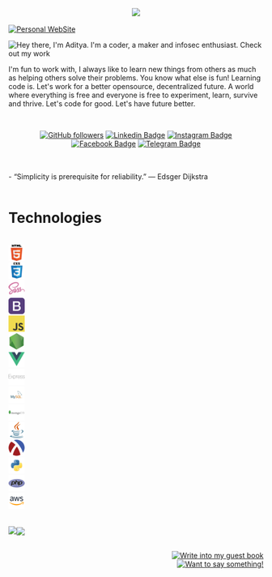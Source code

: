 <p align="center">
<img src="https://komarev.com/ghpvc/?username=Adityansh2334&label=PROFILE+VIEWS&color=orange&style=flat-square" />
 
 <p align="center">
 
 [![Personal WebSite](https://img.shields.io/badge/Personal%20Website-Click%20ME-success)](https://o6oizsvwfnkwejwr5ggdqw-on.drv.tw/PersonalSite/home.html)
 
 </p>
 
</p>

![Hey there, I'm Aditya. I'm a coder, a maker and infosec enthusiast. Check out my work](https://github.com/Adityansh2334/Adityansh2334/raw/master/bio.gif)

<!--
**Adityansh2334/Adityansh2334** is a ✨ _special_ ✨ repository because its `README.md` (this file) appears on your GitHub profile.

Here are some ideas to get you started:

- 🔭 I’m currently working on ...
- 🌱 I’m currently learning ...
- 👯 I’m looking to collaborate on ...
- 🤔 I’m looking for help with ...
- 💬 Ask me about ...
- 📫 How to reach me: ...
- 😄 Pronouns: ...
- ⚡ Fun fact: ...
-->

I'm fun to work with, I always like to learn new things from others as much as helping others solve their problems. You know what else is fun! Learning code is. Let's work for a better opensource, decentralized future. A world where everything is free and everyone is free to experiment, learn, survive and thrive. Let's code for good. Let's have future better.

<br/>
<div align="center">
 
[![GitHub followers](https://img.shields.io/github/followers/Adityansh2334?style=social)](https://www.github.com/Adityansh2334)
[![Linkedin Badge](https://img.shields.io/badge/-adityakumar01-blue?style=flat-square&logo=Linkedin&logoColor=white&link=https://www.linkedin.com/in/adityakumar01/)](https://www.linkedin.com/in/adityakumar01/)
[![Instagram Badge](https://img.shields.io/badge/-adi_00_1-red?style=flat-square&logo=Instagram&logoColor=white&link=https://www.instagram.com/adi_00_1/)](https://www.instagram.com/adi_00_1/)
[![Facebook Badge](https://img.shields.io/badge/-aditya.bapun-blue?style=flat-square&logo=Facebook&logoColor=white&link=https://www.facebook.com/aditya.bapun/)](https://www.facebook.com/aditya.bapun/)
[![Telegram Badge](https://img.shields.io/badge/-Aditya_00900-grey?style=flat-square&logo=Telegram&logoColor=white&link=https://telegram.org/@Aditya_00900)](https://telegram.org/@Aditya_00900)

</div>
<br/>
<br/>
 -  “Simplicity is prerequisite for reliability.” — Edsger Dijkstra
<br/>
<br>
<h1 align="left">Technologies</h1>
 
<p align="left">
<code>
<img height="32" width="32" src="https://raw.githubusercontent.com/github/explore/80688e429a7d4ef2fca1e82350fe8e3517d3494d/topics/html/html.png" />
<img height="32" width="32" src="https://raw.githubusercontent.com/github/explore/80688e429a7d4ef2fca1e82350fe8e3517d3494d/topics/css/css.png" />
<img height="32" width="32" src="https://raw.githubusercontent.com/github/explore/80688e429a7d4ef2fca1e82350fe8e3517d3494d/topics/sass/sass.png" />
<img height="32" width="32" src="https://raw.githubusercontent.com/github/explore/80688e429a7d4ef2fca1e82350fe8e3517d3494d/topics/bootstrap/bootstrap.png" />
<img height="32" width="32" src="https://raw.githubusercontent.com/github/explore/80688e429a7d4ef2fca1e82350fe8e3517d3494d/topics/javascript/javascript.png" />
<img height="32" width="32" src="https://raw.githubusercontent.com/github/explore/80688e429a7d4ef2fca1e82350fe8e3517d3494d/topics/nodejs/nodejs.png" />
<img height="32" width="32" src="https://raw.githubusercontent.com/github/explore/80688e429a7d4ef2fca1e82350fe8e3517d3494d/topics/vue/vue.png" />
<img height="32" width="32" src="https://raw.githubusercontent.com/github/explore/80688e429a7d4ef2fca1e82350fe8e3517d3494d/topics/express/express.png" />
<img height="32" width="32" src="https://raw.githubusercontent.com/github/explore/80688e429a7d4ef2fca1e82350fe8e3517d3494d/topics/mysql/mysql.png" />
<img height="32" width="32" src="https://raw.githubusercontent.com/github/explore/80688e429a7d4ef2fca1e82350fe8e3517d3494d/topics/mongodb/mongodb.png" />
<img height="32" width="32" src="https://raw.githubusercontent.com/github/explore/80688e429a7d4ef2fca1e82350fe8e3517d3494d/topics/java/java.png" />
<img height="32" width="32" src="https://raw.githubusercontent.com/github/explore/80688e429a7d4ef2fca1e82350fe8e3517d3494d/topics/racket/racket.png" />
<img height="32" width="32" src="https://raw.githubusercontent.com/github/explore/80688e429a7d4ef2fca1e82350fe8e3517d3494d/topics/python/python.png" />
<img height="32" width="32" src="https://raw.githubusercontent.com/github/explore/80688e429a7d4ef2fca1e82350fe8e3517d3494d/topics/php/php.png" />
<img height="32" width="32" src="https://raw.githubusercontent.com/github/explore/80688e429a7d4ef2fca1e82350fe8e3517d3494d/topics/aws/aws.png" />
</code>
</p>
<br/>

<img align="left" src="https://github-readme-stats.vercel.app/api/top-langs/?username=Adityansh2334&theme=flag-india" />
<img align="center" src="https://github-readme-stats.vercel.app/api?username=Adityansh2334&show_icons=true&hide=contribs,issues&theme=flag-india" />
<div align="right">
 
<br/>

[![Write into my guest book](https://img.shields.io/badge/-%20%F0%9F%96%8B%20Write%20into%20my%20guest%20book-red?style=flat-round)](https://github.com/Adityansh2334/Adityansh2334/issues/new?template=Guestbook_entry.md&title=Adding+<username>+to+guestbook)
<br/>
 [![Want to say something!](https://img.shields.io/badge/Want%20to%20say%20something-!-1EAEDB.svg)](https://saythanks.io/to/adityabehera23@gmail.com)

</div>
